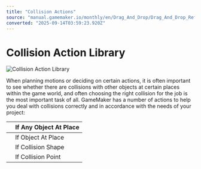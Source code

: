 ```yaml
---
title: "Collision Actions"
source: "manual.gamemaker.io/monthly/en/Drag_And_Drop/Drag_And_Drop_Reference/Collisions/Collision_Actions.htm"
converted: "2025-09-14T03:59:23.920Z"
---
```


# Collision Action Library

![Collision Action Library](../../../assets/Images/Scripting_Reference/Drag_And_Drop/Reference/Collisions/Lib_Collisions.png)

When planning motions or deciding on certain actions, it is often important to see whether there are collisions with other objects at certain places within the game world, and often choosing the right collision for the job is the most important task of all. GameMaker has a number of actions to help you deal with collisions correctly and in accordance with the needs of your project:

|  | If Any Object At Place |
| --- | --- |
|  | If Object At Place |
|  | If Collision Shape |
|  | If Collision Point |